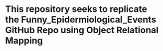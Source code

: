# This repository seeks to replicate the Funny_Epidermiological_Events GitHub Repo using Object Relational Mapping

